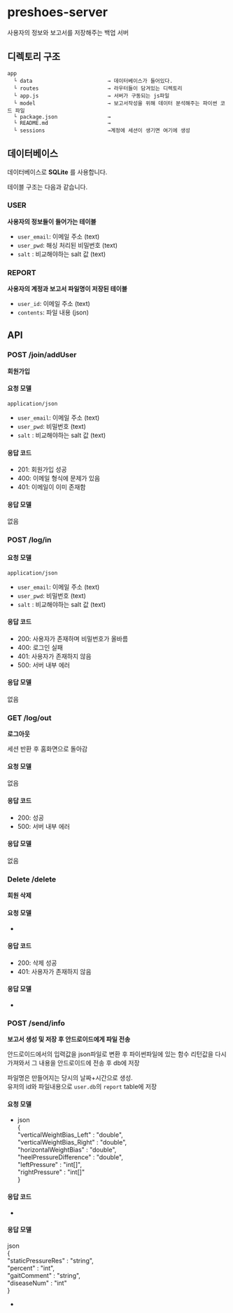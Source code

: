# preshoes-server

사용자의 정보와 보고서를 저장해주는 백업 서버

## 디렉토리 구조

~~~
app
  └ data                        → 데이터베이스가 들어있다.
  └ routes                      → 라우터들이 담겨있는 디렉토리
  └ app.js                      → 서버가 구동되는 js파일 
  └ model                       → 보고서작성을 위해 데이터 분석해주는 파이썬 코드 파일
  └ package.json                →
  └ README.md                   → 
  └ sessions                    →계정에 세션이 생기면 여기에 생성 
~~~

## 데이터베이스

데이터베이스로 **SQLite** 를 사용합니다.

테이블 구조는 다음과 같습니다.

### USER

**사용자의 정보들이 들어가는 테이블**

- `user_email`: 이메일 주소 (text)
- `user_pwd`: 해싱 처리된 비밀번호 (text)
- `salt` : 비교해야하는 salt 값 (text)

### REPORT

**사용자의 계정과 보고서 파일명이 저장된 테이블**

- `user_id`: 이메일 주소 (text)
- `contents`: 파일 내용 (json) 


## API

### POST /join/addUser

**회원가입**

#### 요청 모델

`application/json`

- `user_email`: 이메일 주소 (text)
- `user_pwd`: 비밀번호 (text)
- `salt` : 비교해야하는 salt 값 (text)

#### 응답 코드

- 201: 회원가입 성공
- 400: 이메일 형식에 문제가 있음
- 401: 이메일이 이미 존재함

#### 응답 모델

없음


### POST /log/in

#### 요청 모델

`application/json`

- `user_email`: 이메일 주소 (text)
- `user_pwd`: 비밀번호 (text)
- `salt` : 비교해야하는 salt 값 (text)

#### 응답 코드

- 200: 사용자가 존재하며 비밀번호가 올바름
- 400: 로그인 실패
- 401: 사용자가 존재하지 않음
- 500: 서버 내부 에러

#### 응답 모델

없음


### GET /log/out

**로그아웃**

세션 반환 후 홈화면으로 돌아감

#### 요청 모델

없음

#### 응답 코드

- 200: 성공
- 500: 서버 내부 에러

#### 응답 모델

없음


### Delete /delete

**회원 삭제**

#### 요청 모델

-

#### 응답 코드

- 200: 삭제 성공
- 401: 사용자가 존재하지 않음

#### 응답 모델

-

### POST /send/info

**보고서 생성 및 저장 후 안드로이드에게 파일 전송**

안드로이드에서의 입력값을 json파일로 변환 후 파이썬파일에 있는 함수 리턴값을 다시 가져와서 그 내용을 안드로이드에 전송 후 db에 저장

파일명은 만들어지는 당시의 날짜+시간으로 생성.    
유저의 id와 파일내용으로 `user.db`의 `report` table에 저장     

#### 요청 모델
 - json     
 {    
    "verticalWeightBias_Left" : "double",    
    "verticalWeightBias_Right" : "double",   
    "horizontalWeightBias" : "double",    
    "heelPressureDifference" : "double",    
    "leftPressure" : "int[]",    
    "rightPressure" : "int[]"    
 }    


#### 응답 코드

-

#### 응답 모델
json    
{    
   "staticPressureRes" : "string",    
   "percent" : "int",     
   "gaitComment" : "string",     
   "diseaseNum" : "int"     
}    

-
